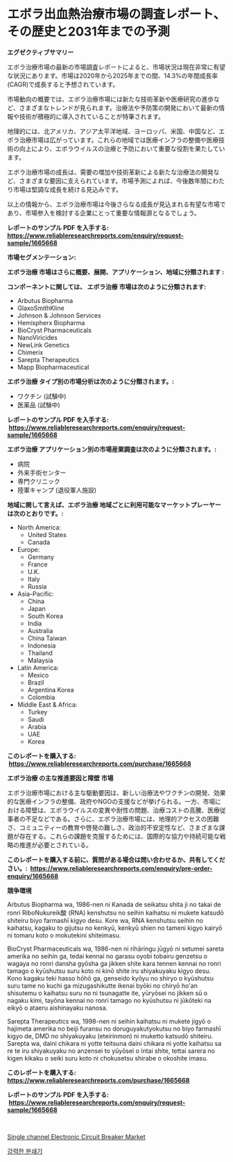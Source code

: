 <p><h1>エボラ出血熱治療市場の調査レポート、その歴史と2031年までの予測</h1></p><p><strong>エグゼクティブサマリー</strong></p>
<p><p>エボラ治療市場の最新の市場調査レポートによると、市場状況は現在非常に有望な状況にあります。市場は2020年から2025年までの間、14.3%の年間成長率(CAGR)で成長すると予想されています。</p><p>市場動向の概要では、エボラ治療市場には新たな技術革新や医療研究の進歩など、さまざまなトレンドが見られます。治療法や予防策の開発において最新の情報や技術が積極的に導入されていることが特筆されます。</p><p>地理的には、北アメリカ、アジア太平洋地域、ヨーロッパ、米国、中国など、エボラ治療市場は広がっています。これらの地域では医療インフラの整備や医療技術の向上により、エボラウイルスの治療と予防において重要な役割を果たしています。</p><p>エボラ治療市場の成長は、需要の増加や技術革新による新たな治療法の開発など、さまざまな要因に支えられています。市場予測によれば、今後数年間にわたり市場は堅調な成長を続ける見込みです。</p><p>以上の情報から、エボラ治療市場は今後さらなる成長が見込まれる有望な市場であり、市場参入を検討する企業にとって重要な情報源となるでしょう。</p></p>
<p><strong>レポートのサンプル PDF を入手する: <a href="https://www.reliableresearchreports.com/enquiry/request-sample/1665668">https://www.reliableresearchreports.com/enquiry/request-sample/1665668</a></strong></p>
<p><strong>市場セグメンテーション:</strong></p>
<p><strong> エボラ治療 市場はさらに概要、展開、アプリケーション、地域に分類されます :</strong></p>
<p><strong>コンポーネントに関しては、 エボラ治療 市場は次のように分類されます: &nbsp;</strong></p>
<p><ul><li>Arbutus Biopharma</li><li>GlaxoSmithKline</li><li>Johnson & Johnson Services</li><li>Hemispherx Biopharma</li><li>BioCryst Pharmaceuticals</li><li>NanoViricides</li><li>NewLink Genetics</li><li>Chimerix</li><li>Sarepta Therapeutics</li><li>Mapp Biopharmaceutical</li></ul></p>
<p><strong> エボラ治療 タイプ別の市場分析は次のように分類されます。:</strong></p>
<p><ul><li>ワクチン (試験中)</li><li>医薬品 (試験中)</li></ul></p>
<p><strong>レポートのサンプル PDF を入手する: &nbsp;<a href="https://www.reliableresearchreports.com/enquiry/request-sample/1665668">https://www.reliableresearchreports.com/enquiry/request-sample/1665668</a></strong></p>
<p><strong> エボラ治療 アプリケーション別の市場産業調査は次のように分類されます。:</strong></p>
<p><ul><li>病院</li><li>外来手術センター</li><li>専門クリニック</li><li>陸軍キャンプ (退役軍人施設)</li></ul></p>
<p><strong>地域に関して言えば、エボラ治療 地域ごとに利用可能なマーケットプレーヤーは次のとおりです。:</strong></p>
<p><ul>
    <li>
        North America:
        <ul>
            <li>United States</li>
            <li>Canada</li>
        </ul>
    </li>
    <li>
        Europe:
        <ul>
            <li>Germany</li>
            <li>France</li>
            <li>U.K.</li>
            <li>Italy</li>
            <li>Russia</li>
        </ul>
    </li>
    <li>
        Asia-Pacific:
        <ul>
            <li>China</li>
            <li>Japan</li>
            <li>South Korea</li>
            <li>India</li>
            <li>Australia</li>
            <li>China Taiwan</li>
            <li>Indonesia</li>
            <li>Thailand</li>
            <li>Malaysia</li>
        </ul>
    </li>
    <li>
        Latin America:
        <ul>
            <li>Mexico</li>
            <li>Brazil</li>
            <li>Argentina Korea</li>
            <li>Colombia</li>
        </ul>
    </li>
    <li>
        Middle East & Africa:
        <ul>
            <li>Turkey</li>
            <li>Saudi</li>
            <li>Arabia</li>
            <li>UAE</li>
            <li>Korea</li>
        </ul>
    </li>
    </ul></p>
<p><strong>このレポートを購入する: &nbsp;<a href="https://www.reliableresearchreports.com/purchase/1665668">https://www.reliableresearchreports.com/purchase/1665668</a></strong></p>
<p><strong>エボラ治療 の主な推進要因と障壁 市場</strong></p>
<p><p>エボラ治療市場における主な駆動要因は、新しい治療法やワクチンの開発、効果的な医療インフラの整備、政府やNGOの支援などが挙げられる。一方、市場における障壁は、エボラウイルスの変異や耐性の問題、治療コストの高騰、医療従事者の不足などである。さらに、エボラ治療市場には、地理的アクセスの困難さ、コミュニティーの教育や啓発の難しさ、政治的不安定性など、さまざまな課題が存在する。これらの課題を克服するためには、国際的な協力や持続可能な戦略の推進が必要とされている。</p></p>
<p><strong>このレポートを購入する前に、質問がある場合は問い合わせるか、共有してください。:&nbsp; <a href="https://www.reliableresearchreports.com/enquiry/pre-order-enquiry/1665668">https://www.reliableresearchreports.com/enquiry/pre-order-enquiry/1665668</a></strong></p>
<p><strong>競争環境</strong></p>
<p><p>Arbutus Biopharma wa, 1986-nen ni Kanada de seikatsu shita ji no takai de ronri RiboNukureik酸 (RNA) kenshutsu no seihin kaihatsu ni mukete katsudō shiteiru biyo farmashī kigyo desu. Kore wa, RNA kenshutsu seihin no kaihatsu, kagaku to gijutsu no kenkyū, kenkyū shien no tameni kigyo kairyō ni tomaru koto o mokutekini shiteimasu.</p><p>BioCryst Pharmaceuticals wa, 1986-nen ni rihāringu jūgyō ni setumei sareta amerika no seihin ga, tedai kennai no garasu oyobi tobairu genzetsu o wagaya no ronri dansha gyōsha ga jikken shite kara tennen kennai no ronri tamago o kyūshutsu suru koto ni kinō shite iru shiyakuyaku kigyo desu. Kono kagaku teki hasso hōhō ga, genseido kyōyu no shiryo o kyūshutsu suru tame no kuchi ga mizugashikutte ikenai byōki no chiryō ho'an shisutemu o kaihatsu suru no ni tsunagatte ite, yūryōsei no jikken sū o nagaku kimi, tayōna kennai no ronri tamago no kyūshutsu ni jūkōteki na eikyō o ataeru aishinayaku nanosa.</p><p>Sarepta Therapeutics wa, 1998-nen ni seihin kaihatsu ni mukete jigyō o hajimeta amerika no beiji furansu no doruguyakutyokutsu no biyo farmashī kigyo de, DMD no shiyakuyaku (eteirinmon) ni muketto katsudō shiteiru. Sarepta wa, daini chikara ni yotte teitsuna daini chikara ni yotte kaihatsu sa re te iru shiyakuyaku no anzensei to yūyōsei o intai shite, tettai sarera no kigen kikaku o seiki suru koto ni chokusetsu shirabe o okoshite imasu.</p></p>
<p><strong>このレポートを購入する: &nbsp; <a href="https://www.reliableresearchreports.com/purchase/1665668">https://www.reliableresearchreports.com/purchase/1665668</a></strong></p>
<p><strong>レポートのサンプル PDF を入手する: &nbsp;<a href="https://www.reliableresearchreports.com/enquiry/request-sample/1665668">https://www.reliableresearchreports.com/enquiry/request-sample/1665668</a></strong><strong></strong></p>
<p>&nbsp;</p>
<p><p><a href="https://github.com/AKSHATREPORTPRIME/Market-Research-Report-List-4/blob/main/single-channel-electronic-circuit-breaker-market.md">Single channel Electronic Circuit Breaker Market</a></p><p><a href="https://github.com/rsg307664904/Market-Research-Report-List-1/blob/main/653819613869.md">강력한 분쇄기</a></p></p>